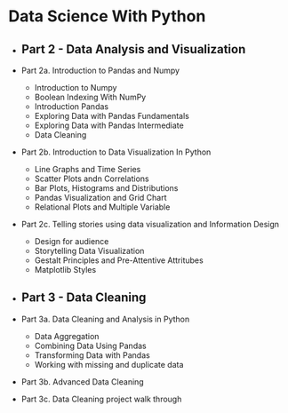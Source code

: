 # Data Science With Python
- ## Part 2 - Data Analysis and Visualization
 - Part 2a. Introduction to Pandas and Numpy
    - Introduction to Numpy
    - Boolean Indexing With NumPy
    - Introduction Pandas
    - Exploring Data with Pandas Fundamentals
    - Exploring Data with Pandas Intermediate
    - Data Cleaning
 - Part 2b. Introduction to Data Visualization In Python
    - Line Graphs and Time Series
    - Scatter Plots andn Correlations
    - Bar Plots, Histograms and Distributions
    - Pandas Visualization and Grid Chart
    - Relational Plots and Multiple Variable
 - Part 2c. Telling stories using data visualization and Information Design
    - Design for audience
    - Storytelling Data Visualization
    - Gestalt Principles and Pre-Attentive Attritubes
    - Matplotlib Styles
   

- ## Part 3 - Data Cleaning
 - Part 3a. Data Cleaning and Analysis in Python
    - Data Aggregation
    - Combining Data Using Pandas
    - Transforming Data with Pandas
    - Working with missing and duplicate data
 - Part 3b. Advanced Data Cleaning
 - Part 3c. Data Cleaning project walk through
